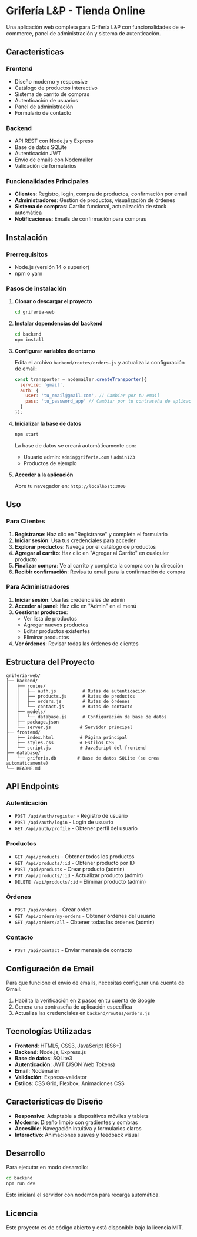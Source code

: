 # Grifería L&P - Tienda Online

Una aplicación web completa para Grifería L&P con funcionalidades de e-commerce, panel de administración y sistema de autenticación.

## Características

### Frontend
- Diseño moderno y responsive
- Catálogo de productos interactivo
- Sistema de carrito de compras
- Autenticación de usuarios
- Panel de administración
- Formulario de contacto

### Backend
- API REST con Node.js y Express
- Base de datos SQLite
- Autenticación JWT
- Envío de emails con Nodemailer
- Validación de formularios

### Funcionalidades Principales
- **Clientes**: Registro, login, compra de productos, confirmación por email
- **Administradores**: Gestión de productos, visualización de órdenes
- **Sistema de compras**: Carrito funcional, actualización de stock automática
- **Notificaciones**: Emails de confirmación para compras

## Instalación

### Prerrequisitos
- Node.js (versión 14 o superior)
- npm o yarn

### Pasos de instalación

1. **Clonar o descargar el proyecto**
   ```bash
   cd griferia-web
   ```

2. **Instalar dependencias del backend**
   ```bash
   cd backend
   npm install
   ```

3. **Configurar variables de entorno**
   
   Edita el archivo `backend/routes/orders.js` y actualiza la configuración de email:
   ```javascript
   const transporter = nodemailer.createTransporter({
     service: 'gmail',
     auth: {
       user: 'tu_email@gmail.com', // Cambiar por tu email
       pass: 'tu_password_app' // Cambiar por tu contraseña de aplicación
     }
   });
   ```

4. **Inicializar la base de datos**
   ```bash
   npm start
   ```
   
   La base de datos se creará automáticamente con:
   - Usuario admin: `admin@griferia.com` / `admin123`
   - Productos de ejemplo

5. **Acceder a la aplicación**
   
   Abre tu navegador en: `http://localhost:3000`

## Uso

### Para Clientes

1. **Registrarse**: Haz clic en "Registrarse" y completa el formulario
2. **Iniciar sesión**: Usa tus credenciales para acceder
3. **Explorar productos**: Navega por el catálogo de productos
4. **Agregar al carrito**: Haz clic en "Agregar al Carrito" en cualquier producto
5. **Finalizar compra**: Ve al carrito y completa la compra con tu dirección
6. **Recibir confirmación**: Revisa tu email para la confirmación de compra

### Para Administradores

1. **Iniciar sesión**: Usa las credenciales de admin
2. **Acceder al panel**: Haz clic en "Admin" en el menú
3. **Gestionar productos**:
   - Ver lista de productos
   - Agregar nuevos productos
   - Editar productos existentes
   - Eliminar productos
4. **Ver órdenes**: Revisar todas las órdenes de clientes

## Estructura del Proyecto

```
griferia-web/
├── backend/
│   ├── routes/
│   │   ├── auth.js          # Rutas de autenticación
│   │   ├── products.js      # Rutas de productos
│   │   ├── orders.js        # Rutas de órdenes
│   │   └── contact.js       # Rutas de contacto
│   ├── models/
│   │   └── database.js      # Configuración de base de datos
│   ├── package.json
│   └── server.js           # Servidor principal
├── frontend/
│   ├── index.html          # Página principal
│   ├── styles.css          # Estilos CSS
│   └── script.js           # JavaScript del frontend
├── database/
│   └── griferia.db        # Base de datos SQLite (se crea automáticamente)
└── README.md
```

## API Endpoints

### Autenticación
- `POST /api/auth/register` - Registro de usuario
- `POST /api/auth/login` - Login de usuario
- `GET /api/auth/profile` - Obtener perfil del usuario

### Productos
- `GET /api/products` - Obtener todos los productos
- `GET /api/products/:id` - Obtener producto por ID
- `POST /api/products` - Crear producto (admin)
- `PUT /api/products/:id` - Actualizar producto (admin)
- `DELETE /api/products/:id` - Eliminar producto (admin)

### Órdenes
- `POST /api/orders` - Crear orden
- `GET /api/orders/my-orders` - Obtener órdenes del usuario
- `GET /api/orders/all` - Obtener todas las órdenes (admin)

### Contacto
- `POST /api/contact` - Enviar mensaje de contacto

## Configuración de Email

Para que funcione el envío de emails, necesitas configurar una cuenta de Gmail:

1. Habilita la verificación en 2 pasos en tu cuenta de Google
2. Genera una contraseña de aplicación específica
3. Actualiza las credenciales en `backend/routes/orders.js`

## Tecnologías Utilizadas

- **Frontend**: HTML5, CSS3, JavaScript (ES6+)
- **Backend**: Node.js, Express.js
- **Base de datos**: SQLite3
- **Autenticación**: JWT (JSON Web Tokens)
- **Email**: Nodemailer
- **Validación**: Express-validator
- **Estilos**: CSS Grid, Flexbox, Animaciones CSS

## Características de Diseño

- **Responsive**: Adaptable a dispositivos móviles y tablets
- **Moderno**: Diseño limpio con gradientes y sombras
- **Accesible**: Navegación intuitiva y formularios claros
- **Interactivo**: Animaciones suaves y feedback visual

## Desarrollo

Para ejecutar en modo desarrollo:

```bash
cd backend
npm run dev
```

Esto iniciará el servidor con nodemon para recarga automática.

## Licencia

Este proyecto es de código abierto y está disponible bajo la licencia MIT.

